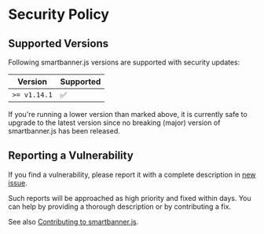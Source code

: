 # Security Policy

## Supported Versions

Following smartbanner.js versions are supported with security updates:

| Version      | Supported          |
| ------------ | ------------------ |
| `>= v1.14.1` | :white_check_mark: |

If you're running a lower version than marked above, it is currently safe to upgrade to the latest version since no breaking (major) version of smartbanner.js has been released.

## Reporting a Vulnerability

If you find a vulnerability, please report it with a complete description
in [new issue](https://github.com/ain/smartbanner.js/issues/new).

Such reports will be approached as high priority and fixed within days. You can help by providing a thorough
description or by contributing a fix.

See also [Contributing to smartbanner.js](https://github.com/ain/smartbanner.js/blob/main/CONTRIBUTING.md).
